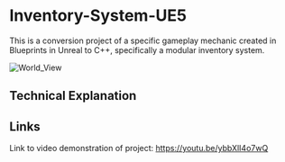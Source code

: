 # Inventory-System-UE5
This is a conversion project of a specific gameplay mechanic created in Blueprints in Unreal to C++, specifically a modular inventory system. 

![World_View](https://github.com/user-attachments/assets/a152e5af-8e79-4106-a343-0b1e9783c226)

## Technical Explanation


## Links
Link to video demonstration of project: https://youtu.be/ybbXlI4o7wQ
